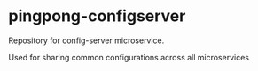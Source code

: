 # pingpong-configserver
Repository for config-server microservice.

Used for sharing common configurations across all microservices
